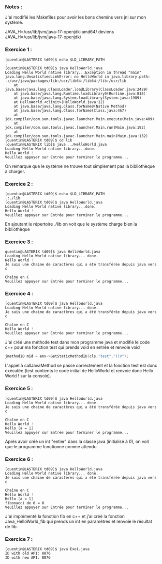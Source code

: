 ### Notes :
J'ai modifié les Makefiles pour avoir les bons chemins vers jni sur mon système.

JAVA_H=/usr/lib/jvm/java-17-openjdk-amd64/
deviens
JAVA_H=/usr/lib/jvm/java-17-openjdk/



### Exercice 1 :
```shell
[quentin@LASTERIX td09]$ echo $LD_LIBRARY_PATH
.
[quentin@LASTERIX td09]$ java HelloWorld.java 
Loading Hello World native library...Exception in thread "main" java.lang.UnsatisfiedLinkError: no HelloWorld in java.library.path: .:/usr/java/packages/lib:/usr/lib64:/lib64:/lib:/usr/lib
	at java.base/java.lang.ClassLoader.loadLibrary(ClassLoader.java:2429)
	at java.base/java.lang.Runtime.loadLibrary0(Runtime.java:818)
	at java.base/java.lang.System.loadLibrary(System.java:1989)
	at HelloWorld.<clinit>(HelloWorld.java:12)
	at java.base/java.lang.Class.forName0(Native Method)
	at java.base/java.lang.Class.forName(Class.java:467)
	at jdk.compiler/com.sun.tools.javac.launcher.Main.execute(Main.java:409)
	at jdk.compiler/com.sun.tools.javac.launcher.Main.run(Main.java:192)
	at jdk.compiler/com.sun.tools.javac.launcher.Main.main(Main.java:132)
[quentin@LASTERIX td09]$ cd lib
[quentin@LASTERIX lib]$ java ../HelloWorld.java 
Loading Hello World native library...done.
Hello World !
Veuillez appuyer sur Entrée pour terminer le programme...

```
On remarque que le système ne trouve tout simplement pas la bibliothèque à charger. 

### Exercice 2 :
```shell
[quentin@LASTERIX td09]$ echo $LD_LIBRARY_PATH
.:./lib
[quentin@LASTERIX td09]$ java HelloWorld.java 
Loading Hello World native library...done.
Hello World !
Veuillez appuyer sur Entrée pour terminer le programme...

```
En ajoutant le répertoire ./lib on voit que le système charge bien la bibliothèque


### Exercice 3 :
```shell
quentin@LASTERIX td09]$ java HelloWorld.java 
Loading Hello World native library... done.
Hello World !
Je suis une chaine de caractères qui a été transférée depuis java vers c

Chaîne en C
Veuillez appuyer sur Entrée pour terminer le programme...

```


### Exercice 4 :
```shell
[quentin@LASTERIX td09]$ java HelloWorld.java 
Loading Hello World native library... done.
Je suis une chaine de caractères qui a été transférée depuis java vers c

Chaîne en C
Hello World !
Veuillez appuyer sur Entrée pour terminer le programme...

```
J'ai créé une méthode test dans mon programme java et modifié le code c++ pour ma fonction test qui prends void en entrée et renvoie void
```c
jmethodID mid = env->GetStaticMethodID(cls,"test","()V");
```
L'appel à callJavaMethod se passe correctement et la fonction test est donc exécutée (test contients le code initial de HelloWorld et renvoie donc Hello World ! sur la console).


### Exercice 5 :
```shell
[quentin@LASTERIX td09]$ java HelloWorld.java 
Loading Hello World native library... done.
Je suis une chaine de caractères qui a été transférée depuis java vers c

Chaîne en C
Hello World !
Hello [a = 1]
Veuillez appuyer sur Entrée pour terminer le programme...

```
Après avoir créé un int "entier" dans la classe java (initialisé à 0), on voit que le programme fonctionne comme attendu.


### Exercice 6 :
```shell
[quentin@LASTERIX td09]$ java HelloWorld.java 
Loading Hello World native library... done.
Je suis une chaine de caractères qui a été transférée depuis java vers c

Chaîne en C
Hello World !
Hello [a = 1]
fibonacci de 6 = 8
Veuillez appuyer sur Entrée pour terminer le programme...

```
J'ai implémenté la fonction fib en c++ et j'ai créé la fonction Java_HelloWorld_fib qui prends un int en paramètres et renvoie le résultat de fib.


### Exercice 7 :
```shell
[quentin@LASTERIX td09]$ java Exo1.java 
ID with old API: 8876
ID with new API: 8876
```
